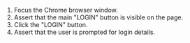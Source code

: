 1. Focus the Chrome browser window.
2. Assert that the main "LOGIN" button is visible on the page.
3. Click the "LOGIN" button.
4. Assert that the user is prompted for login details.